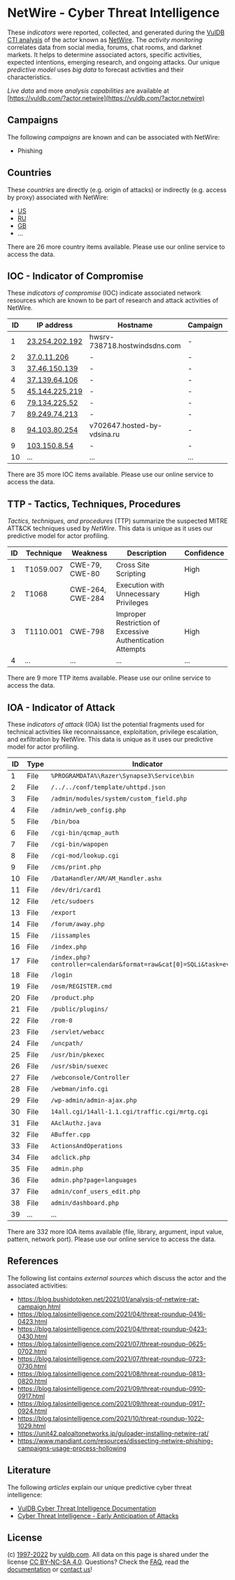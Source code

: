 # NetWire - Cyber Threat Intelligence

These _indicators_ were reported, collected, and generated during the [VulDB CTI analysis](https://vuldb.com/?kb.cti) of the actor known as [NetWire](https://vuldb.com/?actor.netwire). The _activity monitoring_ correlates data from social media, forums, chat rooms, and darknet markets. It helps to determine associated actors, specific activities, expected intentions, emerging research, and ongoing attacks. Our unique _predictive model_ uses _big data_ to forecast activities and their characteristics.

_Live data_ and more _analysis capabilities_ are available at [https://vuldb.com/?actor.netwire](https://vuldb.com/?actor.netwire)

## Campaigns

The following _campaigns_ are known and can be associated with NetWire:

* Phishing

## Countries

These _countries_ are directly (e.g. origin of attacks) or indirectly (e.g. access by proxy) associated with NetWire:

* [US](https://vuldb.com/?country.us)
* [RU](https://vuldb.com/?country.ru)
* [GB](https://vuldb.com/?country.gb)
* ...

There are 26 more country items available. Please use our online service to access the data.

## IOC - Indicator of Compromise

These _indicators of compromise_ (IOC) indicate associated network resources which are known to be part of research and attack activities of NetWire.

ID | IP address | Hostname | Campaign | Confidence
-- | ---------- | -------- | -------- | ----------
1 | [23.254.202.192](https://vuldb.com/?ip.23.254.202.192) | hwsrv-738718.hostwindsdns.com | - | High
2 | [37.0.11.206](https://vuldb.com/?ip.37.0.11.206) | - | - | High
3 | [37.46.150.139](https://vuldb.com/?ip.37.46.150.139) | - | - | High
4 | [37.139.64.106](https://vuldb.com/?ip.37.139.64.106) | - | - | High
5 | [45.144.225.219](https://vuldb.com/?ip.45.144.225.219) | - | - | High
6 | [79.134.225.52](https://vuldb.com/?ip.79.134.225.52) | - | - | High
7 | [89.249.74.213](https://vuldb.com/?ip.89.249.74.213) | - | - | High
8 | [94.103.80.254](https://vuldb.com/?ip.94.103.80.254) | v702647.hosted-by-vdsina.ru | - | High
9 | [103.150.8.54](https://vuldb.com/?ip.103.150.8.54) | - | - | High
10 | ... | ... | ... | ...

There are 35 more IOC items available. Please use our online service to access the data.

## TTP - Tactics, Techniques, Procedures

_Tactics, techniques, and procedures_ (TTP) summarize the suspected MITRE ATT&CK techniques used by _NetWire_. This data is unique as it uses our predictive model for actor profiling.

ID | Technique | Weakness | Description | Confidence
-- | --------- | -------- | ----------- | ----------
1 | T1059.007 | CWE-79, CWE-80 | Cross Site Scripting | High
2 | T1068 | CWE-264, CWE-284 | Execution with Unnecessary Privileges | High
3 | T1110.001 | CWE-798 | Improper Restriction of Excessive Authentication Attempts | High
4 | ... | ... | ... | ...

There are 9 more TTP items available. Please use our online service to access the data.

## IOA - Indicator of Attack

These _indicators of attack_ (IOA) list the potential fragments used for technical activities like reconnaissance, exploitation, privilege escalation, and exfiltration by NetWire. This data is unique as it uses our predictive model for actor profiling.

ID | Type | Indicator | Confidence
-- | ---- | --------- | ----------
1 | File | `%PROGRAMDATA%\Razer\Synapse3\Service\bin` | High
2 | File | `/../../conf/template/uhttpd.json` | High
3 | File | `/admin/modules/system/custom_field.php` | High
4 | File | `/admin/web_config.php` | High
5 | File | `/bin/boa` | Medium
6 | File | `/cgi-bin/qcmap_auth` | High
7 | File | `/cgi-bin/wapopen` | High
8 | File | `/cgi-mod/lookup.cgi` | High
9 | File | `/cms/print.php` | High
10 | File | `/DataHandler/AM/AM_Handler.ashx` | High
11 | File | `/dev/dri/card1` | High
12 | File | `/etc/sudoers` | Medium
13 | File | `/export` | Low
14 | File | `/forum/away.php` | High
15 | File | `/iissamples` | Medium
16 | File | `/index.php` | Medium
17 | File | `/index.php?controller=calendar&format=raw&cat[0]=SQLi&task=events` | High
18 | File | `/login` | Low
19 | File | `/osm/REGISTER.cmd` | High
20 | File | `/product.php` | Medium
21 | File | `/public/plugins/` | High
22 | File | `/rom-0` | Low
23 | File | `/servlet/webacc` | High
24 | File | `/uncpath/` | Medium
25 | File | `/usr/bin/pkexec` | High
26 | File | `/usr/sbin/suexec` | High
27 | File | `/webconsole/Controller` | High
28 | File | `/webman/info.cgi` | High
29 | File | `/wp-admin/admin-ajax.php` | High
30 | File | `14all.cgi/14all-1.1.cgi/traffic.cgi/mrtg.cgi` | High
31 | File | `AAclAuthz.java` | High
32 | File | `ABuffer.cpp` | Medium
33 | File | `ActionsAndOperations` | High
34 | File | `adclick.php` | Medium
35 | File | `admin.php` | Medium
36 | File | `admin.php?page=languages` | High
37 | File | `admin/conf_users_edit.php` | High
38 | File | `admin/dashboard.php` | High
39 | ... | ... | ...

There are 332 more IOA items available (file, library, argument, input value, pattern, network port). Please use our online service to access the data.

## References

The following list contains _external sources_ which discuss the actor and the associated activities:

* https://blog.bushidotoken.net/2021/01/analysis-of-netwire-rat-campaign.html
* https://blog.talosintelligence.com/2021/04/threat-roundup-0416-0423.html
* https://blog.talosintelligence.com/2021/04/threat-roundup-0423-0430.html
* https://blog.talosintelligence.com/2021/07/threat-roundup-0625-0702.html
* https://blog.talosintelligence.com/2021/07/threat-roundup-0723-0730.html
* https://blog.talosintelligence.com/2021/08/threat-roundup-0813-0820.html
* https://blog.talosintelligence.com/2021/09/threat-roundup-0910-0917.html
* https://blog.talosintelligence.com/2021/09/threat-roundup-0917-0924.html
* https://blog.talosintelligence.com/2021/10/threat-roundup-1022-1029.html
* https://unit42.paloaltonetworks.jp/guloader-installing-netwire-rat/
* https://www.mandiant.com/resources/dissecting-netwire-phishing-campaigns-usage-process-hollowing

## Literature

The following _articles_ explain our unique predictive cyber threat intelligence:

* [VulDB Cyber Threat Intelligence Documentation](https://vuldb.com/?kb.cti)
* [Cyber Threat Intelligence - Early Anticipation of Attacks](https://www.scip.ch/en/?labs.20201022)

## License

(c) [1997-2022](https://vuldb.com/?kb.changelog) by [vuldb.com](https://vuldb.com/?kb.about). All data on this page is shared under the license [CC BY-NC-SA 4.0](https://creativecommons.org/licenses/by-nc-sa/4.0/). Questions? Check the [FAQ](https://vuldb.com/?kb.faq), read the [documentation](https://vuldb.com/?kb) or [contact us](https://vuldb.com/?contact)!
